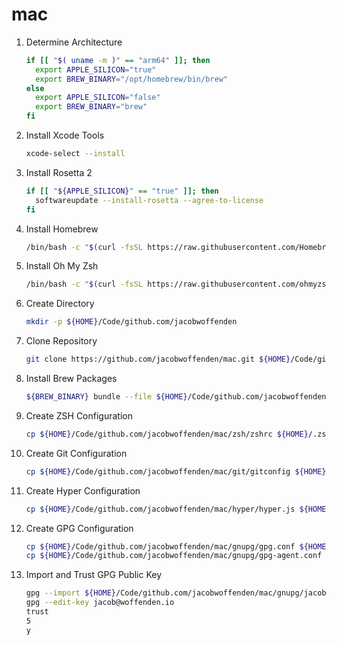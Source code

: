# mac

1. Determine Architecture

    ```bash
    if [[ "$( uname -m )" == "arm64" ]]; then
      export APPLE_SILICON="true"
      export BREW_BINARY="/opt/homebrew/bin/brew"
    else
      export APPLE_SILICON="false"
      export BREW_BINARY="brew"
    fi
    ```

1. Install Xcode Tools

    ```bash
    xcode-select --install
    ```

1. Install Rosetta 2

    ```bash
    if [[ "${APPLE_SILICON}" == "true" ]]; then
      softwareupdate --install-rosetta --agree-to-license
    fi
    ```

1. Install Homebrew

    ```bash
    /bin/bash -c "$(curl -fsSL https://raw.githubusercontent.com/Homebrew/install/HEAD/install.sh)"
    ```

1. Install Oh My Zsh

    ```bash
    /bin/bash -c "$(curl -fsSL https://raw.githubusercontent.com/ohmyzsh/ohmyzsh/master/tools/install.sh)"
    ```

1. Create Directory

    ```bash
    mkdir -p ${HOME}/Code/github.com/jacobwoffenden
    ```

1. Clone Repository

    ```bash
    git clone https://github.com/jacobwoffenden/mac.git ${HOME}/Code/github.com/jacobwoffenden/mac
    ```

1. Install Brew Packages

    ```bash
    ${BREW_BINARY} bundle --file ${HOME}/Code/github.com/jacobwoffenden/mac/Brewfile
    ```

1. Create ZSH Configuration

    ```bash
    cp ${HOME}/Code/github.com/jacobwoffenden/mac/zsh/zshrc ${HOME}/.zshrc
    ```

1. Create Git Configuration

    ```bash
    cp ${HOME}/Code/github.com/jacobwoffenden/mac/git/gitconfig ${HOME}/.gitconfig
    ```

1. Create Hyper Configuration

    ```bash
    cp ${HOME}/Code/github.com/jacobwoffenden/mac/hyper/hyper.js ${HOME}/.hyper.js
    ```

1. Create GPG Configuration

    ```bash
    cp ${HOME}/Code/github.com/jacobwoffenden/mac/gnupg/gpg.conf ${HOME}/.gnupg/gpg.conf
    cp ${HOME}/Code/github.com/jacobwoffenden/mac/gnupg/gpg-agent.conf ${HOME}/.gnupg/gpg-agent.conf
    ```

1. Import and Trust GPG Public Key

    ```bash
    gpg --import ${HOME}/Code/github.com/jacobwoffenden/mac/gnupg/jacob@woffenden.io.asc
    gpg --edit-key jacob@woffenden.io
    trust
    5
    y
    ```
